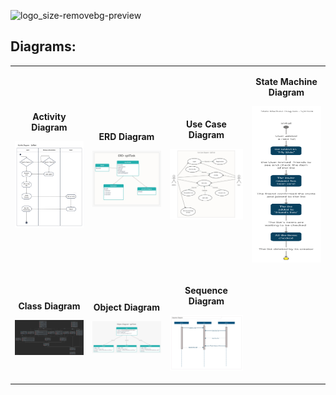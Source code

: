 
![logo_size-removebg-preview](https://user-images.githubusercontent.com/57085913/98835196-c964be00-2448-11eb-9307-2b7f632c979c.png)


## Diagrams:

<table>
<tbody>
<tr>
<td style = "text-align: center;">
  <p stayle = "text-align: center;"><Strong>Activity Diagram</Strong> </p>
  <p><img src = "https://github.com/Avital-Pikovsky/SPLITASK/blob/master/app/src/main/Photos/Diagrams/Activity.png" width="200"></p>
</td>

<td style = "text-align: center;">
  <p stayle = "text-align: center;"><Strong>ERD Diagram</Strong> </p>
  <p><img src = "https://github.com/Avital-Pikovsky/SPLITASK/blob/master/app/src/main/Photos/Diagrams/ERD.png" width="200"></p>
</td>
  <td style = "text-align: center;">
  <p stayle = "text-align: center;"><Strong>Use Case Diagram</Strong> </p>
  <p><img src = "https://github.com/Avital-Pikovsky/SPLITASK/blob/master/app/src/main/Photos/Diagrams/Use%20Case.png" width="200"></p>
</td>
<td style = "text-align: center;">
  <p stayle = "text-align: center;"><Strong>State Machine Diagram</Strong> </p>
  <p><img src = "https://github.com/Avital-Pikovsky/SPLITASK/blob/master/app/src/main/Photos/Diagrams/State%20Machine.png" width="200" height="250" ></p>
</td>
</tr>
<tr>
<td style = "text-align: center;">
  <p stayle = "text-align: center;"><Strong>Class Diagram</Strong> </p>
  <p><img src = "https://github.com/Avital-Pikovsky/SPLITASK/blob/master/app/src/main/Photos/Diagrams/Class.png" width="200"></p>
</td>
<td style = "text-align: center;">
  <p stayle = "text-align: center;"><Strong>Object Diagram</Strong> </p>
  <p><img src = "https://github.com/Avital-Pikovsky/SPLITASK/blob/master/app/src/main/Photos/Diagrams/Object.png" width="200"></p>
</td>
<td style = "text-align: center;">
  <p stayle = "text-align: center;"><Strong>Sequence Diagram</Strong> </p>
  <p><img src = "https://github.com/Avital-Pikovsky/SPLITASK/blob/master/app/src/main/Photos/Diagrams/Sequence.png" width="200"></p>
</td>

</tr>
</tbody>
</table>
